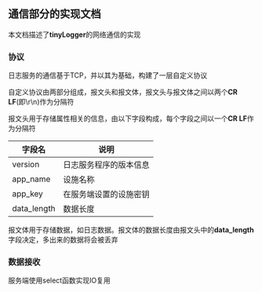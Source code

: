## 通信部分的实现文档

本文档描述了**tinyLogger**的网络通信的实现



### 协议

日志服务的通信基于TCP，并以其为基础，构建了一层自定义协议

自定义协议由两部分组成，报文头和报文体，报文头与报文体之间以两个**CR LF**(即\r\n)作为分隔符

报文头用于存储属性相关的信息，由以下字段构成，每个字段之间以一个**CR LF**作为分隔符

| 字段名      | 说明                   |
| ----------- | ---------------------- |
| version     | 日志服务程序的版本信息 |
| app_name    | 设施名称               |
| app_key     | 在服务端设置的设施密钥 |
| data_length | 数据长度               |

报文体用于存储数据，如日志数据。报文体的数据长度由报文头中的**data_length**字段决定，多出来的数据将会被丢弃

### 数据接收

服务端使用select函数实现IO复用